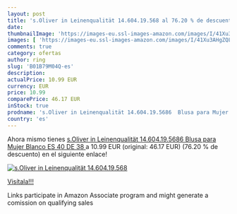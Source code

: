 ```yaml
---
layout: post
title: 's.Oliver in Leinenqualität 14.604.19.568 al 76.20 % de descuento'
date: 
thumbnailImage: 'https://images-eu.ssl-images-amazon.com/images/I/41Xu3AHgZQL._SL200_.jpg'
images: [ 'https://images-eu.ssl-images-amazon.com/images/I/41Xu3AHgZQL._SL200_.jpg' ]
comments: true
category: ofertas
author: ring
slug: 'B01B79M04Q-es'
description:
actualPrice: 10.99 EUR
currency: EUR
price: 10.99
comparePrice: 46.17 EUR
inStock: true
prodname: 's.Oliver in Leinenqualität 14.604.19.5686  Blusa para Mujer  Blanco ES 40  DE 38 '
country: 'es'
---
```


Ahora mismo tienes [s.Oliver in Leinenqualität 14.604.19.5686  Blusa para Mujer  Blanco ES 40  DE 38 ](https://www.amazon.es/dp/B01B79M04Q/?tag=tolees-21) a 10.99 EUR (original: 46.17 EUR) (76.20 %  de descuento) en el siguiente enlace!

[![s.Oliver in Leinenqualität 14.604.19.568](https://images-eu.ssl-images-amazon.com/images/I/41Xu3AHgZQL._SL200_.jpg)](https://www.amazon.es/dp/B01B79M04Q/?tag=tolees-21)

[Visítala!!!](https://www.amazon.es/dp/B01B79M04Q/?tag=tolees-21)

Links participate in Amazon Associate program and might generate a comission on qualifying sales
